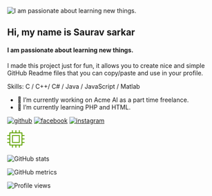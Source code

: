 ![I am passionate about learning new things.](https://scontent.fdac138-1.fna.fbcdn.net/v/t39.30808-6/273183619_1565808780459913_5120259076570760540_n.jpg?_nc_cat=103&ccb=1-7&_nc_sid=e3f864&_nc_ohc=lx9A2OtwmtQAX8XYIBk&_nc_ht=scontent.fdac138-1.fna&oh=00_AT97fhZjj43Ccjxck1VP-zW9O07keri6rMmZaC3S1RVl9A&oe=632E218A)

## Hi, my name is Saurav sarkar
#### I am passionate about learning new things.


I made this project just for fun, it allows you to create nice and simple GitHub Readme files that you can copy/paste and use in your profile.

Skills: C / C++/ C# / Java / JavaScript / Matlab

- 🔭 I’m currently working on Acme AI as a part time freelance. 
- 🌱 I’m currently learning PHP and HTML. 


[<img src='https://cdn.jsdelivr.net/npm/simple-icons@3.0.1/icons/github.svg' alt='github' height='40'>](https://github.com/Sauravsr0)  [<img src='https://cdn.jsdelivr.net/npm/simple-icons@3.0.1/icons/facebook.svg' alt='facebook' height='40'>](https://www.facebook.com/Sauravsr0)  [<img src='https://cdn.jsdelivr.net/npm/simple-icons@3.0.1/icons/instagram.svg' alt='instagram' height='40'>](https://www.instagram.com/sauravsr0/)  

<a href='https://docs.github.com/en/developers'><img src='https://raw.githubusercontent.com/acervenky/animated-github-badges/master/assets/devbadge.gif' width='40' height='40'></a> 

![GitHub stats](https://github-readme-stats.vercel.app/api?username=Sauravsr0&show_icons=true)  

![GitHub metrics](https://metrics.lecoq.io/Sauravsr0)  

![Profile views](https://gpvc.arturio.dev/Sauravsr0)  
